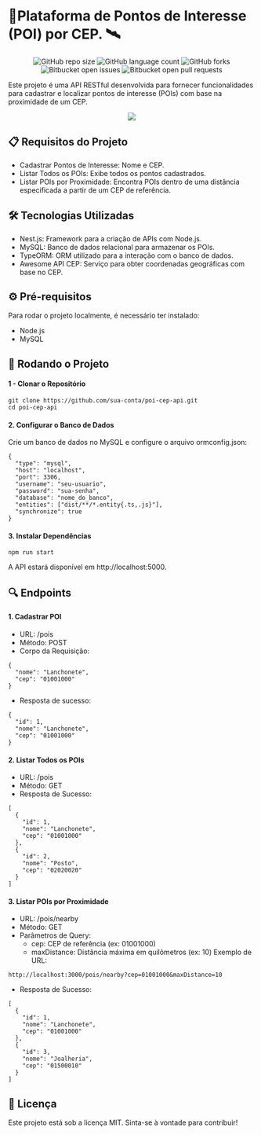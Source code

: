 

# 📍Plataforma de Pontos de Interesse (POI) por CEP. 🛰️
<p align="center">
  <img src="https://img.shields.io/github/repo-size/IgorCavalcantiMoura/gps-poi-locator?style=for-the-badge" alt="GitHub repo size"/>
  <img src="https://img.shields.io/github/languages/count/IgorCavalcantiMoura/gps-poi-locator?style=for-the-badge" alt="GitHub language count"/>
  <img src="https://img.shields.io/github/forks/IgorCavalcantiMoura/gps-poi-locator?style=for-the-badge" alt="GitHub forks"/>
  <img src="https://img.shields.io/bitbucket/issues/IgorCavalcantiMoura/gps-poi-locator?style=for-the-badge" alt="Bitbucket open issues"/>
  <img src="https://img.shields.io/bitbucket/pr-raw/IgorCavalcantiMoura/gps-poi-locator?style=for-the-badge" alt="Bitbucket open pull requests"/>
</p>


Este projeto é uma API RESTful desenvolvida para fornecer funcionalidades para cadastrar e localizar pontos de interesse (POIs) com base na proximidade de um CEP.

<p align="center">
  <img src="https://media0.giphy.com/media/v1.Y2lkPTc5MGI3NjExY3JjOG1tMHFqMTdtaWg0MTJodnVydmh6NHNwdm8yNmZwOXpvaXpxbyZlcD12MV9pbnRlcm5hbF9naWZfYnlfaWQmY3Q9Zw/HzMfJIkTZgx8s/giphy.webp"/>
</p>


## 📋 Requisitos do Projeto
- Cadastrar Pontos de Interesse: Nome e CEP.
- Listar Todos os POIs: Exibe todos os pontos cadastrados.
- Listar POIs por Proximidade: Encontra POIs dentro de uma distância especificada a partir de um CEP de referência.

## 🛠️ Tecnologias Utilizadas
- Nest.js: Framework para a criação de APIs com Node.js.
- MySQL: Banco de dados relacional para armazenar os POIs.
- TypeORM: ORM utilizado para a interação com o banco de dados.
- Awesome API CEP: Serviço para obter coordenadas geográficas com base no CEP.

## ⚙️ Pré-requisitos
Para rodar o projeto localmente, é necessário ter instalado:

- Node.js
- MySQL

## 🚀 Rodando o Projeto
#### 1 - Clonar o Repositório
```
git clone https://github.com/sua-conta/poi-cep-api.git
cd poi-cep-api
```
#### 2. Configurar o Banco de Dados
Crie um banco de dados no MySQL e configure o arquivo ormconfig.json:

```
{
  "type": "mysql",
  "host": "localhost",
  "port": 3306,
  "username": "seu-usuario",
  "password": "sua-senha",
  "database": "nome_do_banco",
  "entities": ["dist/**/*.entity{.ts,.js}"],
  "synchronize": true
}
```

#### 3. Instalar Dependências

```
npm run start
```
A API estará disponível em http://localhost:5000.

## 🔍 Endpoints
#### 1. Cadastrar POI
- URL: /pois
- Método: POST
- Corpo da Requisição:
```
{
  "nome": "Lanchonete",
  "cep": "01001000"
}

```
- Resposta de sucesso:

```
{
  "id": 1,
  "nome": "Lanchonete",
  "cep": "01001000"
}
```
#### 2. Listar Todos os POIs
- URL: /pois
- Método: GET
- Resposta de Sucesso:
```
[
  {
    "id": 1,
    "nome": "Lanchonete",
    "cep": "01001000"
  },
  {
    "id": 2,
    "nome": "Posto",
    "cep": "02020020"
  }
]

```

#### 3. Listar POIs por Proximidade
- URL: /pois/nearby
- Método: GET
- Parâmetros de Query:
  - cep: CEP de referência (ex: 01001000)
  - maxDistance: Distância máxima em quilômetros (ex: 10)
Exemplo de URL:
```
http://localhost:3000/pois/nearby?cep=01001000&maxDistance=10
```
- Resposta de Sucesso:
```
[
  {
    "id": 1,
    "nome": "Lanchonete",
    "cep": "01001000"
  },
  {
    "id": 3,
    "nome": "Joalheria",
    "cep": "01500010"
  }
]
```
## 📝 Licença
Este projeto está sob a licença MIT. Sinta-se à vontade para contribuir!


